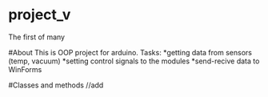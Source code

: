 # project_v
 The first of many
 
#About
This is OOP project for arduino. 
Tasks:
*getting data from sensors (temp, vacuum)
*setting control signals to the modules
*send-recive data to WinForms

#Classes and methods
//add
